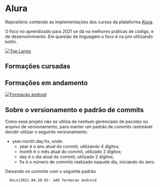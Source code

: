 # Alura
Repositório contendo as implementações dos cursos da plataforma [Alura](https://www.alura.com.br/).

O foco no aprendizado para 2021 se dá na melhores práticas de código, e de desenvolvimento. Em questão de linguagem o foco é na jvm utilizando kotlin.

[![Top Langs](https://github-readme-stats.vercel.app/api/top-langs/?username=allanfvc&layout=compact&custom_title=Linguagens%20mais%20utilizadas)](https://github.com/allanfvc)

## Formações cursadas

## Formações em andamento
[![Formação android](https://github-readme-stats.vercel.app/api/pin?username=allanfvc&repo=alura-formacao-android&show_owner=true)](https://github.com/allanfvc/alura-formacao-android)


## Sobre o versionamento e padrão de commits
Como esse projeto não se utiliza de nenhum gerenciado de pacotes ou arquivo de versionamento, para manter um padrão de commits rastreável decidir utilizar o seguinte versionamento:
* year.month.day.fix, onde:
  * year é o ano atual do commit, utilizando 4 dígitos;
  * month é o mês atual do commit, utilizado 2 dígitos;
  * day é o dia atual do commit, utilizado 2 dígitos;
  * fix é o número de commits realizado naquele dia, iniciando do zero.

Deixando os commits com o seguinte padrão
```bash
  docs(2021.04.10.0): add formacao android
```


